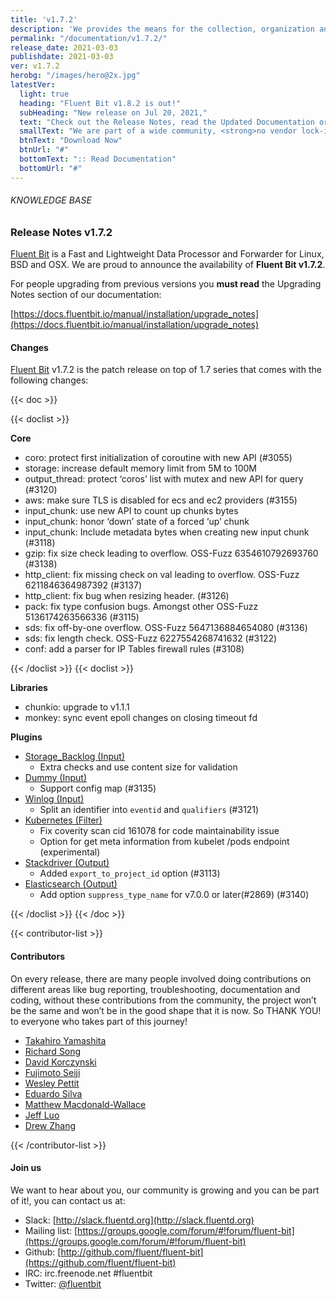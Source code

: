```yaml
---
title: 'v1.7.2'
description: 'We provides the means for the collection, organization and computerized retrieval of knowledgeand Lightweight Data Forwarder for Linux, BSD and OSX. We are proud to announce the availability of Fluent Bit v1.7.2.'
permalink: "/documentation/v1.7.2/"
release_date: 2021-03-03
publishdate: 2021-03-03
ver: v1.7.2
herobg: "/images/hero@2x.jpg"
latestVer:
  light: true
  heading: "Fluent Bit v1.8.2 is out!"
  subHeading: "New release on Jul 20, 2021,"
  text: "Check out the Release Notes, read the Updated Documentation or jump directly to the Downloads Section."
  smallText: "We are part of a wide community, <strong>no vendor lock-in.</strong>"
  btnText: "Download Now"
  btnUrl: "#"
  bottomText: ":: Read Documentation"
  bottomUrl: "#"
---
```


###### KNOWLEDGE BASE

### Release Notes v1.7.2

[Fluent Bit](https://fluentbit.io) is a Fast and Lightweight Data Processor and Forwarder for Linux, BSD and OSX. We are proud to announce the availability of **Fluent Bit v1.7.2**.

For people upgrading from previous versions you **must read** the Upgrading Notes section of our documentation:

[https://docs.fluentbit.io/manual/installation/upgrade_notes](https://docs.fluentbit.io/manual/installation/upgrade_notes)

#### Changes

[Fluent Bit](https://fluentbit.io) v1.7.2 is the patch release on top of 1.7 series that comes with the following changes:

{{< doc >}}

{{< doclist >}}

**Core**

* coro: protect first initialization of coroutine with new API (#3055)
* storage: increase default memory limit from 5M to 100M
* output_thread: protect ‘coros’ list with mutex and new API for query (#3120)
* aws: make sure TLS is disabled for ecs and ec2 providers (#3155)
* input_chunk: use new API to count up chunks bytes
* input_chunk: honor ‘down’ state of a forced ‘up’ chunk
* input_chunk: Include metadata bytes when creating new input chunk (#3118)
* gzip: fix size check leading to overflow. OSS-Fuzz 6354610792693760 (#3138)
* http_client: fix missing check on val leading to overflow. OSS-Fuzz 6211846364987392 (#3137)
* http_client: fix bug when resizing header. (#3126)
* pack: fix type confusion bugs. Amongst other OSS-Fuzz 5136174263566336 (#3115)
* sds: fix off-by-one overflow. OSS-Fuzz 5647136884654080 (#3136)
* sds: fix length check. OSS-Fuzz 6227554268741632 (#3122)
* conf: add a parser for IP Tables firewall rules (#3108)

{{< /doclist >}}
{{< doclist >}}

**Libraries**

* chunkio: upgrade to v1.1.1
* monkey: sync event epoll changes on closing timeout fd

**Plugins**

* [Storage_Backlog (Input)](https://docs.fluentbit.io/manual/pipeline/inputs/storage_backlog/)
  * Extra checks and use content size for validation
* [Dummy (Input)](https://docs.fluentbit.io/manual/pipeline/inputs/dummy/)
  * Support config map (#3135)
* [Winlog (Input)](https://docs.fluentbit.io/manual/pipeline/inputs/winlog/)
  * Split an identifier into `eventid` and `qualifiers` (#3121)
* [Kubernetes (Filter)](https://docs.fluentbit.io/manual/pipeline/filters/kubernetes/)
  * Fix coverity scan cid 161078 for code maintainability issue
  * Option for get meta information from kubelet /pods endpoint (experimental)
* [Stackdriver (Output)](https://docs.fluentbit.io/manual/pipeline/outputs/stackdriver/)
  * Added `export_to_project_id` option (#3113)
* [Elasticsearch (Output)](https://docs.fluentbit.io/manual/pipeline/outputs/es/)
  * Add option `suppress_type_name` for v7.0.0 or later(#2869) (#3140)

{{< /doclist >}}
{{< /doc >}}

{{< contributor-list >}}

#### Contributors

On every release, there are many people involved doing contributions on different areas like bug reporting, troubleshooting, documentation and coding, without these contributions from the community, the project won’t be the same and won’t be in the good shape that it is now. So THANK YOU! to everyone who takes part of this journey!

* [Takahiro Yamashita](https://github.com/nokute78)
* [Richard Song](https://github.com/richardmcsong)
* [David Korczynski](https://github.com/DavidKorczynski)
* [Fujimoto Seiji](https://github.com/fujimotos)
* [Wesley Pettit](https://github.com/PettitWesley)
* [Eduardo Silva](https://github.com/edsiper)
* [Matthew Macdonald-Wallace](https://github.com/proffalken)
* [Jeff Luo](https://github.com/JeffLuoo)
* [Drew Zhang](https://github.com/DrewZhang13)

{{< /contributor-list >}}

#### Join us

We want to hear about you, our community is growing and you can be part of it!, you can contact us at:

* Slack: [http://slack.fluentd.org](http://slack.fluentd.org)
* Mailing list: [https://groups.google.com/forum/#!forum/fluent-bit](https://groups.google.com/forum/#!forum/fluent-bit)
* Github: [http://github.com/fluent/fluent-bit](https://github.com/fluent/fluent-bit)
* IRC: irc.freenode.net #fluentbit
* Twitter: [@fluentbit](https://twitter.com/fluentbit)
